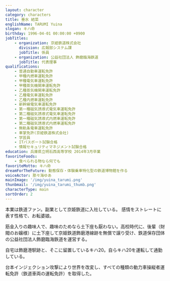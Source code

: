 ```yaml
---
layout: character
category: characters
title: 垂水 結菜
englishName: TARUMI Yuina
slogan: キハ命
birthday: 1996-04-01 00:00:00 +0900
jobTitles:
    - organization: 京姫鉄道株式会社
      division: 広報部システム課
      jobTitle: 係員
    - organization: 公益社団法人 飾磨臨海鉄道
      jobTitle: 代表理事
qualifications:
    - 普通自動車運転免許
    - 甲種内燃車運転免許
    - 甲種電気車運転免許
    - 甲種蒸気機関車運転免許
    - 乙種蒸気機関車運転免許
    - 乙種電気車運転免許
    - 乙種内燃車運転免許
    - 新幹線電気車運転免許
    - 第一種磁気誘導式電気車運転免許
    - 第二種磁気誘導式電気車運転免許
    - 第一種磁気誘導式内燃車運転免許
    - 第二種磁気誘導式内燃車運転免許
    - 無軌条電車運転免許
    - 車掌免許(京姫鉄道株式会社)
    - 学芸員
    - ITパスポート試験合格
    - 情報セキュリティマネジメント試験合格
education: 兵庫県立明石西高等学校 2014年3月卒業
favoriteFoods:
    - 食べられる物なら何でも
favoriteMotto: キハ命
dreamForTheFuture: 動態保存・体験乗車特化型の鉄道博物館を作る
voiceActor: 那々海ゆあ
mainImage: '/img/yuina_tarumi.png'
thunbmail: '/img/yuina_tarumi_thumb.png'
characterType: main
sortOrder: 2
---
```


本業は鉄道ファン。副業として京姫鉄道に入社している。
感情をストレートに表す性格で、お転婆娘。

筋金入りの趣味人で、趣味のためなら土下座も厭わない。高校時代に、後輩（財閥のお嬢様）に土下座して京姫鉄道飾磨港線跡を無償で譲り受け、鉄道保存団体の公益社団法人飾磨臨海鉄道を運営する。

自宅は飾磨港駅跡と、そこに留置しているキハ20。自らキハ20を運転して通勤している。

台本インジェクション攻撃により世界を改変し、すべての種類の動力車操縦者運転免許（鉄道車両の運転免許）を取得した。
